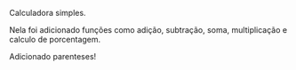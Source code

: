 Calculadora simples.

Nela foi adicionado funções como adição, subtração, soma, multiplicação e calculo de porcentagem.

Adicionado parenteses!

